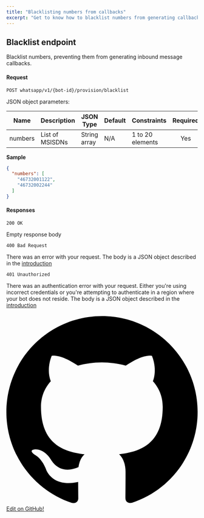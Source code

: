 ```yaml
---
title: "Blacklisting numbers from callbacks"
excerpt: "Get to know how to blacklist numbers from generating callbacks."
---
```


## Blacklist endpoint

Blacklist numbers, preventing them from generating inbound message callbacks.

#### Request

`POST whatsapp/v1/{bot-id}/provision/blacklist`

JSON object parameters:

| Name    | Description                      | JSON Type    | Default    | Constraints           | Required |
| ------- | -------------------------------- | ------------ | ---------- | --------------------- | :------: |
| numbers | List of MSISDNs                  | String array | N/A        | 1 to 20 elements      | Yes      |

**Sample**
```json
{
  "numbers": [
    "46732001122",
    "46732002244"
  ]
}
```

#### Responses

`200 OK`

Empty response body

`400 Bad Request`

There was an error with your request. The body is a JSON object described in the [introduction](doc:whatsapp-introduction#section-http-errors)

`401 Unauthorized`

There was an authentication error with your request. Either you're using incorrect credentials or you're attempting to authenticate
in a region where your bot does not reside. The body is a JSON object described in the [introduction](doc:whatsapp-introduction#section-http-errors)


<a class="gitbutton pill" target="_blank" href="https://github.com/sinch/docs/blob/master/docs/whatsapp/whatsapp-http-rest/whatsapp-blacklist-callback.md">
                        <span class="icon medium">
                            <svg xmlns="http://www.w3.org/2000/svg" role="img" viewBox="0 0 24 24"><title>GitHub icon</title><path d="M 12 0.297 c -6.63 0 -12 5.373 -12 12 c 0 5.303 3.438 9.8 8.205 11.385 c 0.6 0.113 0.82 -0.258 0.82 -0.577 c 0 -0.285 -0.01 -1.04 -0.015 -2.04 c -3.338 0.724 -4.042 -1.61 -4.042 -1.61 C 4.422 18.07 3.633 17.7 3.633 17.7 c -1.087 -0.744 0.084 -0.729 0.084 -0.729 c 1.205 0.084 1.838 1.236 1.838 1.236 c 1.07 1.835 2.809 1.305 3.495 0.998 c 0.108 -0.776 0.417 -1.305 0.76 -1.605 c -2.665 -0.3 -5.466 -1.332 -5.466 -5.93 c 0 -1.31 0.465 -2.38 1.235 -3.22 c -0.135 -0.303 -0.54 -1.523 0.105 -3.176 c 0 0 1.005 -0.322 3.3 1.23 c 0.96 -0.267 1.98 -0.399 3 -0.405 c 1.02 0.006 2.04 0.138 3 0.405 c 2.28 -1.552 3.285 -1.23 3.285 -1.23 c 0.645 1.653 0.24 2.873 0.12 3.176 c 0.765 0.84 1.23 1.91 1.23 3.22 c 0 4.61 -2.805 5.625 -5.475 5.92 c 0.42 0.36 0.81 1.096 0.81 2.22 c 0 1.606 -0.015 2.896 -0.015 3.286 c 0 0.315 0.21 0.69 0.825 0.57 C 20.565 22.092 24 17.592 24 12.297 c 0 -6.627 -5.373 -12 -12 -12" /></svg>
                        </span>
                        Edit on GitHub!</a>